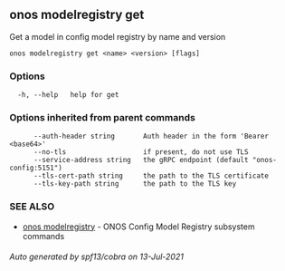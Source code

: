 ## onos modelregistry get

Get a model in config model registry by name and version

```
onos modelregistry get <name> <version> [flags]
```

### Options

```
  -h, --help   help for get
```

### Options inherited from parent commands

```
      --auth-header string       Auth header in the form 'Bearer <base64>'
      --no-tls                   if present, do not use TLS
      --service-address string   the gRPC endpoint (default "onos-config:5151")
      --tls-cert-path string     the path to the TLS certificate
      --tls-key-path string      the path to the TLS key
```

### SEE ALSO

* [onos modelregistry](onos_modelregistry.md)	 - ONOS Config Model Registry subsystem commands

###### Auto generated by spf13/cobra on 13-Jul-2021
